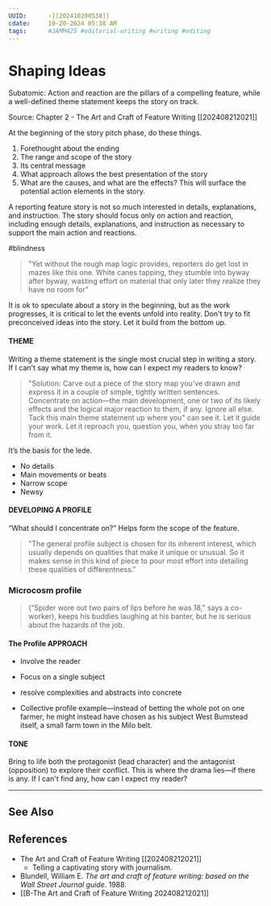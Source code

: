 ```yaml
---
UUID:      ›[[202410200538]] 
cdate:     10-20-2024 05:38 AM
tags:      #JAMM425 #editorial-writing #writing #editing 
---
```

# Shaping Ideas 
Subatomic: Action and reaction are the pillars of a compelling feature, while a well-defined theme statement keeps the story on track.

Source: Chapter 2 - The Art and Craft of Feature Writing [[202408212021]] 

At the beginning of the story pitch phase, do these things.
1. Forethought about the ending
2. The range and scope of the story
3. Its central message
4. What approach allows the best presentation of the story 
5. What are the causes, and what are the effects? This will surface the potential action elements in the story.

A reporting feature story is not so much interested in details, explanations, and instruction. The story should focus only on action and reaction, including enough details, explanations, and instruction as necessary to support the main action and reactions.

#blindness 
> "Yet without the rough map logic provides, reporters do get lost in mazes like this one. White canes tapping, they stumble into byway after byway, wasting effort on material that only later they realize they have no room for"

It is ok to speculate about a story in the beginning, but as the work progresses, it is critical to let the events unfold into reality. Don't try to fit preconceived ideas into the story. Let it build from the bottom up.

#### THEME

Writing a theme statement is the single most crucial step in writing a story. If I can't say what my theme is, how can I expect my readers to know? 

> "Solution: Carve out a piece of the story map you’ve drawn and express it in a couple of simple, tightly written sentences. Concentrate on action—the main development, one or two of its likely effects and the logical major reaction to them, if any. Ignore all else. Tack this main theme statement up where you" can see it. Let it guide your work. Let it reproach you, question you, when you stray too far from it.

It’s the basis for the lede.

- No details
- Main movements or beats
- Narrow scope
- Newsy

#### DEVELOPING A PROFILE

“What should I concentrate on?” Helps form the scope of the feature.

> "The general profile subject is chosen for its inherent interest, which usually depends on qualities that make it unique or unusual. So it makes sense in this kind of piece to pour most effort into detailing these qualities of differentness."


### Microcosm profile


> (“Spider wore out two pairs of lips before he was 18,” says a co-worker), keeps his buddies laughing at his banter, but he is serious about the hazards of the job.
 

#### The Profile APPROACH
- Involve the reader
- Focus on a single subject
- resolve complexities and abstracts into concrete

- Collective profile example—instead of betting the whole pot on one farmer, he might instead have chosen as his subject West Bumstead itself, a small farm town in the Milo belt.
  
#### TONE
Bring to life both the protagonist (lead character) and the antagonist (opposition) to explore their conflict. This is where the drama lies—if there is any. If I can't find any, how can I expect my reader? 


----------------------------------
## See Also


## References
- The Art and Craft of Feature Writing [[202408212021]]
     - Telling a captivating story with journalism. - Blundell, William E. _The art and craft of feature writing: based on the Wall Street Journal guide_. 1988. 
- [[B-The Art and Craft of Feature Writing 202408212021]]